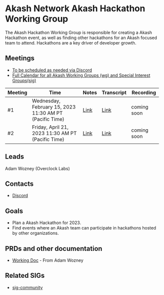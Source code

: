 

# Akash Network Akash Hackathon Working Group

The Akash Hackathon Working Group is responsible for creating a Akash Hackathon event, as well as finding other hackathons for an Akash focused team to attend.  Hackathons are a key driver of developer growth.




## Meetings

* [To be scheduled as needed via Discord](https://discord.com/channels/747885925232672829/1070508098134999120/1071112381129834599)
* [Full Calendar for all Akash Working Groups (wg) and Special Interest Groups(sig)](https://calendar.google.com/calendar/u/0?cid=Y18yNWU1ZTM3NDhlNGM0YWI3YTU1ZjQxZmJjNWViZWJjYzBhMDNiNDBmYjAyODc4NWYxNDE1OWJmYWViZWExMmUyQGdyb3VwLmNhbGVuZGFyLmdvb2dsZS5jb20)



| Meeting | Time | Notes | Transcript | Recording
| --- | --- | --- | --- | --- |
| #1 | Wednesday, February 15, 2023 11:30 AM PT (Pacific Time) | [Link](https://github.com/akash-network/community/blob/main/wg-akash-hackathon/meetings/001-2023-02-15.md)  | [Link](https://github.com/akash-network/community/blob/main/wg-akash-hackathon/meetings/001-2023-02-15.md#Transcript)  | coming soon 
| #2 | Friday, April 21, 2023 11:30 AM PT (Pacific Time) | [Link](https://github.com/akash-network/community/blob/main/wg-akash-hackathon/meetings/002-2023-04-21.md)  | [Link](https://github.com/akash-network/community/blob/main/wg-akash-hackathon/meetings/002-2023-04-21.md#transcript)  | coming soon 

## Leads

Adam Wozney (Overclock Labs)

## Contacts

- [Discord](https://discord.com/channels/747885925232672829/1070508098134999120/1071112381129834599)


## Goals

- Plan a Akash Hackathon for 2023.
- Find events where an Akash team can participate in hackathons hosted by other organizations.


## PRDs and other documentation
- [Working Doc](https://docs.google.com/document/d/1AE0k3QdejTY-s3B7zTZuCP06A5ie8n_yXF_lZGmUKUc/edit) - From Adam Wozney

## Related SIGs

- [sig-community](https://github.com/akash-network/community/tree/main/sig-community)

